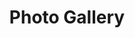 ---
layout: "pages/fotogalerie.njk"

title: 'Photo Gallery'
description: 'View the Chateau Orlice photo gallery. Be inspired by the atmosphere of our hotel, restaurant, wellness area, and beautiful surroundings.'
permalink: 'en/fotogalerie/'

eleventyNavigation:
  key: Photo
  order: 650


landing:
  breadcrumbsHome: Home
  breadcrumbsCurrent: Photo Gallery

  heading: Our photo gallery

  mouseIconAlt: Computer mouse icon

  imageUrl: /assets/images/gallery/interier/chateau-orlice-chodba.jpg
  imageAlt: Ancient hallway in Chateau Orlice


gallery:
  topper: Photo Gallery

  albums:
    - name: Hotel exterior
      id: exterier

      photos:
        - url: /assets/images/gallery/exterier/exterier-1.jpg
          alt: Photo of the hotel exterior 1

        - url: /assets/images/gallery/exterier/exterier-2.jpg
          alt: Photo of the hotel exterior 2

        - url: /assets/images/gallery/exterier/exterier-3.jpg
          alt: Photo of the hotel exterior 3

        - url: /assets/images/gallery/exterier/exterier-4.jpg
          alt: Photo of the hotel exterior 4

        - url: /assets/images/gallery/exterier/exterier-5.jpg
          alt: Photo of the hotel exterior 5

        - url: /assets/images/gallery/exterier/exterier-6.jpg
          alt: Photo of the hotel exterior 6

        - url: /assets/images/gallery/exterier/exterier-7.jpg
          alt: Photo of the hotel exterior 7

        - url: /assets/images/gallery/exterier/exterier-8.jpg
          alt: Photo of the hotel exterior 8

        - url: /assets/images/gallery/exterier/exterier-9.jpg
          alt: Photo of the hotel exterior 9

    - name: Hotel interior
      id: interier

      photos:
        - url: /assets/images/gallery/interier/recepce.jpg
          alt: Reception of Chateau Orlice hotel

        - url: /assets/images/gallery/interier/chodba.jpg
          alt: Hallway of Chateau Orlice hotel

        - url: /assets/images/gallery/interier/chateau-orlice-chodba.jpg
          alt: Ancient hallway in Chateau Orlice

    - name: Restaurant and pub
      id: restaurace

      photos:
        - url: /assets/images/gallery/restaurant/restaurant-1.jpg
          alt: Restaurant of Chateau Orlice hotel

        - url: /assets/images/gallery/restaurant/restaurant-2.jpg
          alt: Restaurant of Chateau Orlice hotel - second view

        - url: /assets/images/gallery/restaurant/krcma-1.jpg
          alt: Medieval tavern Chateau Orlice

        - url: /assets/images/gallery/restaurant/krcma-2.jpg
          alt: Medieval tavern Chateau Orlice

    - name: Hotel rooms
      id: pokoje

      photos:
        - url: /assets/images/gallery/rooms/room-317.jpg
          alt: Room number 317 of Chateau Orlice hotel

        - url: /assets/images/gallery/rooms/room-318.jpg
          alt: Room number 318 of Chateau Orlice hotel

        - url: /assets/images/gallery/rooms/room-403.jpg
          alt: Room number 403 of Chateau Orlice hotel

        - url: /assets/images/gallery/rooms/room-403b.jpg
          alt: Bathroom of room number 403 of Chateau Orlice hotel

        - url: /assets/images/gallery/rooms/room-317b.jpg
          alt: Bathroom of room number 317 of Chateau Orlice hotel

        - url: /assets/images/gallery/rooms/room-317c.jpg
          alt: Bathroom of room number 317 of Chateau Orlice hotel

    - name: Wellness & Spa
      id: wellness

      photos:
        - url: /assets/images/gallery/wellness/wellness-1.jpg
          alt: Relaxation zone of wellness Chateau Orlice

        - url: /assets/images/gallery/wellness/wellness-2.jpg
          alt: Cooling room Chateau Orlice

        - url: /assets/images/gallery/wellness/wellness-3.jpg
          alt: Whirlpool Chateau Orlice

        - url: /assets/images/gallery/wellness/wellness-4.jpg
          alt: Whirlpool 2 Chateau Orlice

        - url: /assets/images/gallery/wellness/wellness-5.jpg
          alt: Relaxation loungers Chateau Orlice

        - url: /assets/images/gallery/wellness/wellness-5.jpg
          alt: Finnish sauna of Chateau Orlice hotel
---